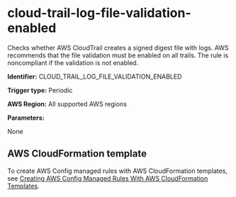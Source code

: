# cloud\-trail\-log\-file\-validation\-enabled<a name="cloud-trail-log-file-validation-enabled"></a>

Checks whether AWS CloudTrail creates a signed digest file with logs\. AWS recommends that the file validation must be enabled on all trails\. The rule is noncompliant if the validation is not enabled\. 

**Identifier:** CLOUD\_TRAIL\_LOG\_FILE\_VALIDATION\_ENABLED

**Trigger type:** Periodic

**AWS Region:** All supported AWS regions

**Parameters:**

None  

## AWS CloudFormation template<a name="w2aac12c33c15b9d127c15"></a>

To create AWS Config managed rules with AWS CloudFormation templates, see [Creating AWS Config Managed Rules With AWS CloudFormation Templates](aws-config-managed-rules-cloudformation-templates.md)\.